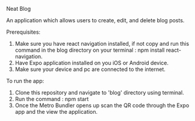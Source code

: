 Neat Blog

An application which allows users to create, edit, and delete blog posts.

Prerequisites: 
1. Make sure you have react navigation installed, if not copy and run this command in the 
blog directory on your terminal :
npm install react-navigation. 
2. Have Expo application installed on you iOS or Android device.
3. Make sure your device and pc are connected to the internet.

To run the app:
1. Clone this repository and navigate to 'blog' directory using terminal.
2. Run the command :
   npm start 
3. Once the Metro Bundler opens up scan the QR code through the Expo 
   app and the view the application. 
 
